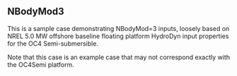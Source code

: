 ## NBodyMod3

This is a sample case demonstrating NBodyMod=3 inputs, loosely based on NREL 5.0
MW offshore baseline floating platform HydroDyn input properties for the OC4
Semi-submersible.

Note that this case is an example case that may not correspond exactly with the
OC4Semi platform.
